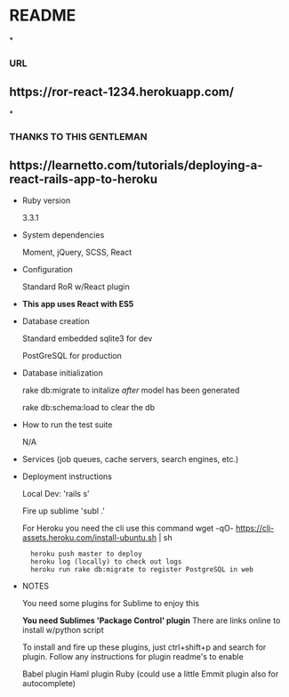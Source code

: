 # README

*<h3>URL</h3>

<h2>https://ror-react-1234.herokuapp.com/</h2>

*<h3>THANKS TO THIS GENTLEMAN</h3>

<h2>https://learnetto.com/tutorials/deploying-a-react-rails-app-to-heroku</h2>


* Ruby version
	
	3.3.1

* System dependencies

	Moment, jQuery, SCSS, React

* Configuration

	Standard RoR w/React plugin

* <strong>This app uses React with ES5</strong>


* Database creation

	Standard embedded sqlite3 for dev

	PostGreSQL for production

* Database initialization

	rake db:migrate to initalize <i>after</i> model has been generated

	rake db:schema:load to clear the db



* How to run the test suite

	N/A

* Services (job queues, cache servers, search engines, etc.)

* Deployment instructions

	Local Dev: 'rails s'

	Fire up sublime 'subl .'

	For Heroku you need the cli use this command
		wget -qO- https://cli-assets.heroku.com/install-ubuntu.sh | sh

		heroku push master to deploy
		heroku log (locally) to check out logs
		heroku run rake db:migrate to register PostgreSQL in web

* NOTES

	You need some plugins for Sublime to enjoy this

	<b>You need Sublimes 'Package Control' plugin</b>
		There are links online to install w/python script


	To install and fire up these plugins, just ctrl+shift+p
	and search for plugin. Follow any instructions for 
	plugin readme's to enable


	Babel plugin
	Haml plugin
	Ruby
	(could use a little Emmit plugin also for autocomplete)
